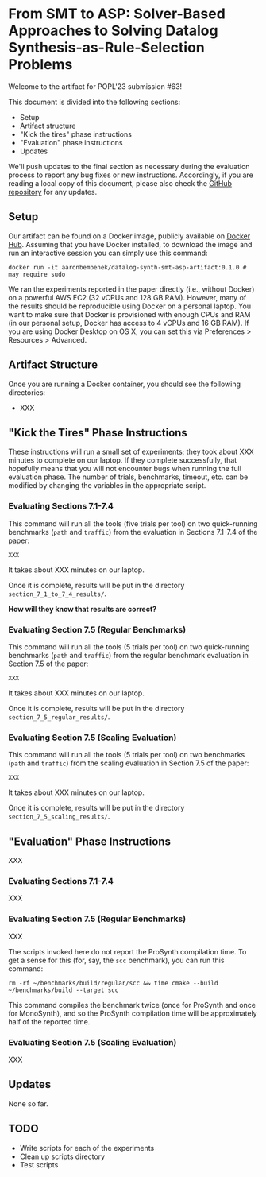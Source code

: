 # From SMT to ASP: Solver-Based Approaches to Solving Datalog Synthesis-as-Rule-Selection Problems

Welcome to the artifact for POPL'23 submission #63!

This document is divided into the following sections:
- Setup
- Artifact structure
- "Kick the tires" phase instructions
- "Evaluation" phase instructions
- Updates

We'll push updates to the final section as necessary during the evaluation process to report any bug fixes or new instructions.
Accordingly, if you are reading a local copy of this document, please also check the [GitHub repository](https://github.com/HarvardPL/datalog-synth-smt-asp-artifact) for any updates.

## Setup 

Our artifact can be found on a Docker image, publicly available on [Docker Hub](https://hub.docker.com/r/aaronbembenek/datalog-synth-smt-asp-artifact).
Assuming that you have Docker installed, to download the image and run an interactive session you can simply use this command:

```
docker run -it aaronbembenek/datalog-synth-smt-asp-artifact:0.1.0 # may require sudo
```

We ran the experiments reported in the paper directly (i.e., without Docker) on a powerful AWS EC2 (32 vCPUs and 128 GB RAM).
However, many of the results should be reproducible using Docker on a personal laptop.
You want to make sure that Docker is provisioned with enough CPUs and RAM (in our personal setup, Docker has access to 4 vCPUs and 16 GB RAM).
If you are using Docker Desktop on OS X, you can set this via Preferences > Resources > Advanced.

## Artifact Structure

Once you are running a Docker container, you should see the following directories:

- XXX

## "Kick the Tires" Phase Instructions

These instructions will run a small set of experiments; they took about XXX minutes to complete on our laptop.
If they complete successfully, that hopefully means that you will not encounter bugs when running the full evaluation phase.
The number of trials, benchmarks, timeout, etc. can be modified by changing the variables in the appropriate script.

### Evaluating Sections 7.1-7.4

This command will run all the tools (five trials per tool) on two quick-running benchmarks (`path` and `traffic`) from the evaluation in Sections 7.1-7.4 of the paper:

```
XXX
```

It takes about XXX minutes on our laptop.

Once it is complete, results will be put in the directory `section_7_1_to_7_4_results/`.

**How will they know that results are correct?**

### Evaluating Section 7.5 (Regular Benchmarks)

This command will run all the tools (5 trials per tool) on two quick-running benchmarks (`path` and `traffic`) from the regular benchmark evaluation in Section 7.5 of the paper:

```
XXX
```

It takes about XXX minutes on our laptop.

Once it is complete, results will be put in the directory `section_7_5_regular_results/`.

### Evaluating Section 7.5 (Scaling Evaluation)

This command will run all the tools (5 trials per tool) on two benchmarks (`path` and `traffic`) from the scaling evaluation in Section 7.5 of the paper:

```
XXX
```

It takes about XXX minutes on our laptop.

Once it is complete, results will be put in the directory `section_7_5_scaling_results/`.

## "Evaluation" Phase Instructions

XXX

### Evaluating Sections 7.1-7.4

XXX

### Evaluating Section 7.5 (Regular Benchmarks)

XXX

The scripts invoked here do not report the ProSynth compilation time.
To get a sense for this (for, say, the `scc` benchmark), you can run this command:

```
rm -rf ~/benchmarks/build/regular/scc && time cmake --build ~/benchmarks/build --target scc 
```

This command compiles the benchmark twice (once for ProSynth and once for MonoSynth), and so the ProSynth compilation time will be approximately half of the reported time.

### Evaluating Section 7.5 (Scaling Evaluation)

XXX

## Updates

None so far.

## TODO

- Write scripts for each of the experiments
- Clean up scripts directory
- Test scripts
